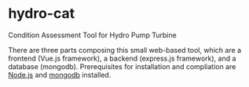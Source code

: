 # hydro-cat
Condition Assessment Tool for Hydro Pump Turbine

There are three parts composing this small web-based tool, which are a frontend (Vue.js framework), a backend (express.js framework), and a database (mongodb). Prerequisites for installation and compliation are [Node.js](https://nodejs.org/en/) and [mongodb](https://www.mongodb.com/what-is-mongodb) installed.  
